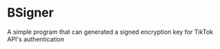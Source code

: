 # BSigner
A simple program that can generated a signed encryption key for TikTok API's authentication 
